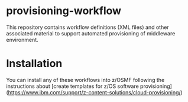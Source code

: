 # provisioning-workflow
This repository contains workflow definitions (XML files) and other associated material to support automated provisioning of middleware environment. 

# Installation
You can install any of these workflows into z/OSMF following the instructions about [create templates for z/OS software provisioning] (https://www.ibm.com/support/z-content-solutions/cloud-provisioning/)
